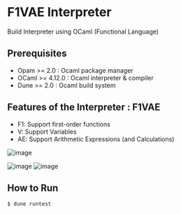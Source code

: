# F1VAE Interpreter
Build Interpreter using OCaml (Functional Language)

## Prerequisites
- Opam >= 2.0 : Ocaml package manager
- OCaml >= 4.12.0 : Ocaml interpreter & compiler
- Dune >= 2.0 : Ocaml build system

## Features of the Interpreter : F1VAE
- F1: Support first-order functions
- V: Support Variables
- AE: Support Arithmetic Expressions (and Calculations)

![image](https://user-images.githubusercontent.com/69974410/207256944-8c5e56f9-6de6-4ced-a2c6-984fec370b9c.png)

![image](https://user-images.githubusercontent.com/69974410/207257099-3469d236-2e8d-4069-bee3-2417d6aed6ed.png)
![image](https://user-images.githubusercontent.com/69974410/207257149-f24d5324-63ca-4634-9f44-8b321ad1df2d.png)


## How to Run

```
$ dune runtest
```

